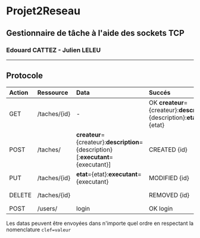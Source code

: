 # Projet2Reseau
##  Gestionnaire de tâche à l'aide des sockets TCP
### Edouard CATTEZ - Julien LELEU

----------------

## Protocole

| Action| Ressource  | Data | Succés | Echec |
|:------|:-----------|:-----|:-------|-------|
|GET|/taches/{id}|-|OK **createur**={createur}:**description**={description}:**etat**={etat}|NOT_FOUND {id}|
|POST|/taches/|**createur**={createur}:**description**={description}[:**executant**={executant}]|CREATED {id}||
|PUT|/taches/{id}|**etat**={etat}:**executant**={executant}|MODIFIED {id}|NOT_FOUND {id}|
|DELETE|/taches/{id}||REMOVED {id}|NOT_FOUND {id}|
|POST|/users/|login|OK login||

Les datas peuvent être envoyées dans n'importe quel ordre en respectant la nomenclature `clef=valeur`
